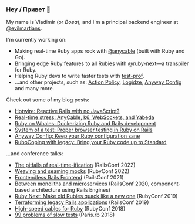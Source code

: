 ### Hey / Привет 👋

My name is Vladimir (or _Вова_), and I'm a principal backend engineer at [@evilmartians](https://github.com/evilmartians).

I'm currently working on:

- Making real-time Ruby apps rock with [@anycable](https://github.com/anycable) (built with Ruby and Go).
- Bringing edge Ruby features to all Rubies with [@ruby-next](https://github.com/ruby-next)—a transpiler for Ruby.
- Helping Ruby devs to write faster tests with [test-prof](https://github.com/palkan/test-prof).
- ...and other projects, such as: [Action Policy](https://github.com/palkan/action_policy), [Logidze](https://github.com/palkan/logidze), [Anyway Config](https://github.com/palkan/anyway_config) and many more.

Check out some of my blog posts:

- [Hotwire: Reactive Rails with no JavaScript?](https://evilmartians.com/chronicles/hotwire-reactive-rails-with-no-javascript)
- [Real-time stress: AnyCable, k6, WebSockets, and Yabeda](https://evilmartians.com/chronicles/real-time-stress-anycable-k6-websockets-and-yabeda)
- [Ruby on Whales: Dockerizing Ruby and Rails development](https://evilmartians.com/chronicles/ruby-on-whales-docker-for-ruby-rails-development)
- [System of a test: Proper browser testing in Ruby on Rails](https://evilmartians.com/chronicles/system-of-a-test-setting-up-end-to-end-rails-testing)
- [Anyway Config: Keep your Ruby configuration sane](https://evilmartians.com/chronicles/anyway-config-keep-your-ruby-configuration-sane)
- [RuboCoping with legacy: Bring your Ruby code up to Standard](https://evilmartians.com/chronicles/rubocoping-with-legacy-bring-your-ruby-code-up-to-standard)

...and conference talks:

- [The pitfalls of real-time-ification](https://noti.st/palkan/MeBUVe/the-pitfalls-of-realtime-ification) (RailsConf 2022)
- [Weaving and seaming mocks](https://noti.st/palkan/jWy57U/weaving-seaming-mocks) (RubyConf 2022)
- [Frontendless Rails Frontend](https://noti.st/palkan/eVl0xO/frontendless-rails-frontend) (RailsConf 2021)
- [Between monoliths and microservices](https://noti.st/palkan/VWPOSd/between-monoliths-and-microservices) (RailsConf 2020, component-based architecture using Rails Engines)
- [Ruby Next: Make old Rubies quack like a new one](https://noti.st/palkan/j3i2Dr/ruby-next-make-old-rubies-quack-like-a-new-one) (RubyConf 2019)
- [Terraforming legacy Rails applications](https://noti.st/palkan/vhsbxO/terraforming-legacy-rails-applications) (RailsConf 2019)
- [High-speed cables for Ruby](https://noti.st/palkan/Y1bPpn/high-speed-cables-for-ruby) (RubyConf 2018)
- [99 problems of slow tests](https://noti.st/palkan/mf31ab/99-problems-of-slow-tests) (Paris.rb 2018)

